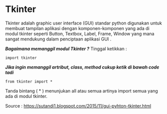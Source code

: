 # Tkinter
Tkinter adalah graphic user interface (GUI) standar python digunakan untuk membuat tampilan aplikasi dengan komponen-komponen yang ada di modul tkinter seperti Button, Textbox, Label, Frame, Window yang mana sangat mendukung dalam penciptaan aplikasi GUI . 

***Bagaimana memanggil modul Tkinter ?***
Tinggal ketikkan : 

`import tkinter `

***Jika ingin memanggil artribut, class, method cukup ketik di bawah code tadi***

`from tkinter import * `

Tanda bintang ( * ) menunjukan all atau semua artinya import semua yang ada di modul tkinter.

Source : https://sutandi1.blogspot.com/2015/11/gui-pyhton-tkinter.html
